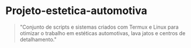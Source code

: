# Projeto-estetica-automotiva
> "Conjunto de scripts e sistemas criados com Termux e Linux para otimizar o trabalho em estéticas automotivas, lava jatos e centros de detalhamento."
